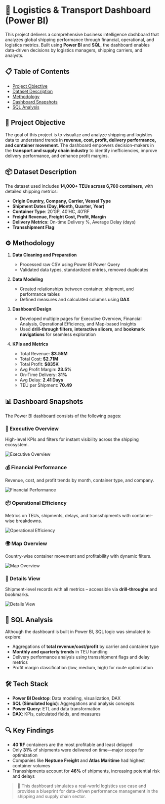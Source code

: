 # 🚢 Logistics & Transport Dashboard (Power BI)

This project delivers a comprehensive business intelligence dashboard that analyzes global shipping performance through financial, operational, and logistics metrics. Built using **Power BI** and **SQL**, the dashboard enables data-driven decisions by logistics managers, shipping carriers, and analysts.

## 📋 Table of Contents

- [Project Objective](#project-objective)  
- [Dataset Description](#dataset-description)  
- [Methodology](#methodology)  
- [Dashboard Snapshots](#dashboard-snapshots)  
- [SQL Analysis](#sql-analysis)

## 🎯 Project Objective

The goal of this project is to visualize and analyze shipping and logistics data to understand trends in **revenue, cost, profit, delivery performance, and container movement**. The dashboard empowers decision-makers in the **transport and supply chain industry** to identify inefficiencies, improve delivery performance, and enhance profit margins.

## 📦 Dataset Description

The dataset used includes **14,000+ TEUs across 6,760 containers**, with detailed shipping metrics:

- **Origin Country, Company, Carrier, Vessel Type**  
- **Shipment Dates (Day, Month, Quarter, Year)**  
- **Container Type**: 20’GP, 40’HC, 40’RF  
- **Freight Revenue, Freight Cost, Profit, Margin**  
- **Delivery Metrics**: On-time Delivery %, Average Delay (days)  
- **Transshipment Flag**  

## ⚙️ Methodology

1. **Data Cleaning and Preparation**  
   - Processed raw CSV using Power BI Power Query  
   - Validated data types, standardized entries, removed duplicates

2. **Data Modeling**  
   - Created relationships between container, shipment, and performance tables  
   - Defined measures and calculated columns using **DAX**

3. **Dashboard Design**  
   - Developed multiple pages for Executive Overview, Financial Analysis, Operational Efficiency, and Map-based Insights  
   - Used **drill-through filters**, **interactive slicers**, and **bookmark navigations** for seamless exploration

4. **KPIs and Metrics**  
   - Total Revenue: **$3.55M**  
   - Total Cost: **$2.71M**  
   - Total Profit: **$835K**  
   - Avg Profit Margin: **23.5%**  
   - On-Time Delivery: **31%**  
   - Avg Delay: **2.41 Days**  
   - TEU per Shipment: **70.49**

## 📊 Dashboard Snapshots

The Power BI dashboard consists of the following pages:

### 🧭 Executive Overview  
High-level KPIs and filters for instant visibility across the shipping ecosystem.

![Executive Overview](https://github.com/CecilEkka/India-General-Election-Analysis-2024/blob/main/Dashboard_Images/1.%20Landing_Page.png)

### 💰 Financial Performance  
Revenue, cost, and profit trends by month, container type, and company.

![Financial Performance](https://github.com/CecilEkka/India-General-Election-Analysis-2024/blob/main/Dashboard_Images/1.%20Landing_Page.png)

### 📦 Operational Efficiency  
Metrics on TEUs, shipments, delays, and transshipments with container-wise breakdowns.

![Operational Efficiency](https://github.com/CecilEkka/India-General-Election-Analysis-2024/blob/main/Dashboard_Images/1.%20Landing_Page.png)

### 🌍 Map Overview  
Country-wise container movement and profitability with dynamic filters.

![Map Overview](https://github.com/CecilEkka/India-General-Election-Analysis-2024/blob/main/Dashboard_Images/1.%20Landing_Page.png)

### 📂 Details View  
Shipment-level records with all metrics – accessible via **drill-throughs** and bookmarks.

![Details View](https://github.com/CecilEkka/India-General-Election-Analysis-2024/blob/main/Dashboard_Images/1.%20Landing_Page.png)

## 🧮 SQL Analysis

Although the dashboard is built in Power BI, SQL logic was simulated to explore:

- Aggregations of **total revenue/cost/profit** by carrier and container type  
- **Monthly and quarterly trends** in TEU handling  
- Delivery performance analysis using transshipment flags and delay metrics  
- Profit margin classification (low, medium, high) for route optimization



## 🛠️ Tech Stack

- **Power BI Desktop**: Data modeling, visualization, DAX  
- **SQL (Simulated logic)**: Aggregations and analysis concepts  
- **Power Query**: ETL and data transformation  
- **DAX**: KPIs, calculated fields, and measures

## 🔍 Key Findings

- **40’RF** containers are the most profitable and least delayed  
- Only **31%** of shipments were delivered on time—major scope for optimization  
- Companies like **Neptune Freight** and **Atlas Maritime** had highest container volumes  
- Transshipments account for **46%** of shipments, increasing potential risk and delays

> 📁 This dashboard simulates a real-world logistics use case and provides a blueprint for data-driven performance management in the shipping and supply chain sector.
